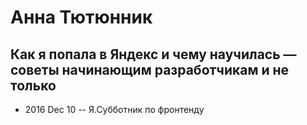 # Анна Тютюнник

## Как я попала в Яндекс и чему научилась — советы начинающим разработчикам и не только
- 2016 Dec 10 -- Я.Субботник по фронтенду    
